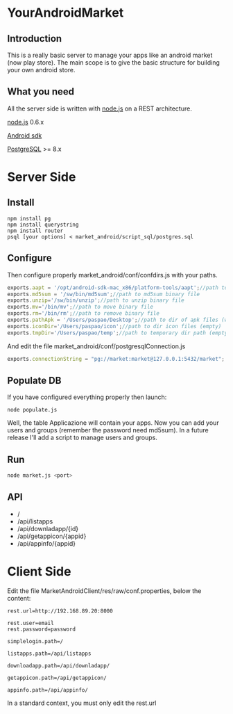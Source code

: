 YourAndroidMarket
=================

Introduction
------------

This is a really basic server to manage your apps like an android market (now play store). The main scope is to give the basic structure for building your own android store.

What you need
-------------
All the server side is written with [node.js][] on a REST architecture.


[node.js][] 0.6.x

[Android sdk][]

[PostgreSQL][] >= 8.x

Server Side
===========

Install
-------

	npm install pg
	npm install querystring
	npm install router
	psql [your options] < market_android/script_sql/postgres.sql

Configure
---------

Then configure properly market_android/conf/confdirs.js with your paths.

``` javascript
exports.aapt = '/opt/android-sdk-mac_x86/platform-tools/aapt';//path to aapt binary file
exports.md5sum = '/sw/bin/md5sum';//path to md5sum binary file
exports.unzip='/sw/bin/unzip';//path to unzip binary file
exports.mv='/bin/mv';//path to move binary file
exports.rm='/bin/rm';//path to remove binary file
exports.pathApk = '/Users/paspao/Desktop';//path to dir of apk files (with at last one apk)
exports.iconDir='/Users/paspao/icon';//path to dir icon files (empty)
exports.tmpDir='/Users/paspao/temp';//path to temporary dir path (empty)
```

And edit the file market_android/conf/postgresqlConnection.js

``` javascript
exports.connectionString = "pg://market:market@127.0.0.1:5432/market";
```

Populate DB
-----------
If you have configured everything properly then launch:

	node populate.js

Well, the table Applicazione will contain your apps. Now you can add your users and groups (remember the password need md5sum). In a future release I'll add a script to manage users and groups.

Run
---
```bash
node market.js <port>
```
API
---
* /
* /api/listapps
* /api/downladapp/{id}
* /api/getappicon/{appid}
* /api/appinfo/{appid}

Client Side
===========

Edit the file MarketAndroidClient/res/raw/conf.properties, below the content:

```properties
rest.url=http://192.168.89.20:8000

rest.user=email
rest.password=password

simplelogin.path=/

listapps.path=/api/listapps

downloadapp.path=/api/downladapp/

getappicon.path=/api/getappicon/

appinfo.path=/api/appinfo/
```

In a standard context, you must only edit the rest.url


[node.js]: http://nodejs.org/
[Android sdk]: http://developer.android.com/sdk/index.html
[PostgreSQL]: http://www.postgresql.org/download/
